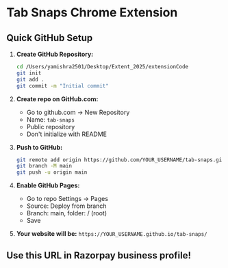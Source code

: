 # Tab Snaps Chrome Extension

## Quick GitHub Setup

1. **Create GitHub Repository:**
   ```bash
   cd /Users/yamishra2501/Desktop/Extent_2025/extensionCode
   git init
   git add .
   git commit -m "Initial commit"
   ```

2. **Create repo on GitHub.com:**
   - Go to github.com → New Repository
   - Name: `tab-snaps`
   - Public repository
   - Don't initialize with README

3. **Push to GitHub:**
   ```bash
   git remote add origin https://github.com/YOUR_USERNAME/tab-snaps.git
   git branch -M main
   git push -u origin main
   ```

4. **Enable GitHub Pages:**
   - Go to repo Settings → Pages
   - Source: Deploy from branch
   - Branch: main, folder: / (root)
   - Save

5. **Your website will be:**
   `https://YOUR_USERNAME.github.io/tab-snaps/`

## Use this URL in Razorpay business profile!
